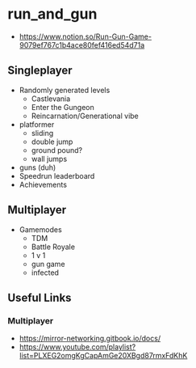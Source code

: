 # run_and_gun
- https://www.notion.so/Run-Gun-Game-9079ef767c1b4ace80fef416ed54d71a
## Singleplayer

- Randomly generated levels
    - Castlevania
    - Enter the Gungeon
    - Reincarnation/Generational vibe
- platformer
    - sliding
    - double jump
    - ground pound?
    - wall jumps
- guns (duh)
- Speedrun leaderboard
- Achievements

## Multiplayer

- Gamemodes
    - TDM
    - Battle Royale
    - 1 v 1
    - gun game
    - infected

## Useful Links
### Multiplayer
- https://mirror-networking.gitbook.io/docs/
- https://www.youtube.com/playlist?list=PLXEG2omgKgCapAmGe20XBgd87rmxFdKhK
